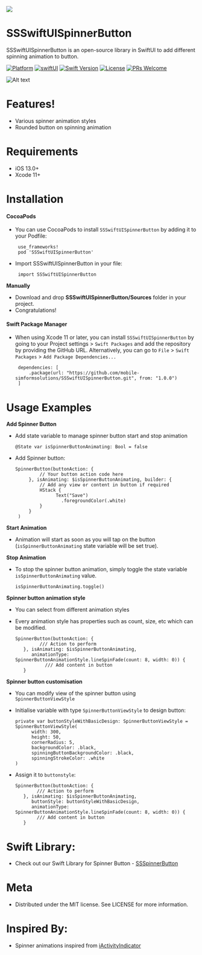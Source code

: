 <a href="https://www.simform.com/"><img src="https://github.com/mobile-simformsolutions/SSSwiftUISpinnerButton/blob/main/simformBanner.png"></a>

# SSSwiftUISpinnerButton


SSSwiftUISpinnerButton is an open-source library in SwiftUI to add different spinning animation to button.

[![Platform][platform-image]][platform-url]
[![swiftUI](https://img.shields.io/badge/-swiftUI-blue)](https://developer.apple.com/documentation/swiftui)
[![Swift Version][swift-image]][swift-url]
[![License][license-image]][license-url]
[![PRs Welcome][PR-image]][PR-url]

![Alt text](https://github.com/mobile-simformsolutions/SSSwiftUISpinnerButton/blob/main/SSSwiftUISpinnerButton.gif?raw=true)

# Features!
  - Various spinner animation styles
  - Rounded button on spinning animation

# Requirements
  - iOS 13.0+
  - Xcode 11+

# Installation
#### CocoaPods
 
- You can use CocoaPods to install `SSSwiftUISpinnerButton` by adding it to your Podfile:

       use_frameworks!
       pod 'SSSwiftUISpinnerButton'

- Import SSSwiftUISpinnerButton in your file:

       import SSSwiftUISpinnerButton

**Manually**
-   Download and drop **SSSwiftUISpinnerButton/Sources** folder in your project.
-   Congratulations!

#### Swift Package Manager
-   When using Xcode 11 or later, you can install `SSSwiftUISpinnerButton` by going to your Project settings > `Swift Packages` and add the repository by providing the GitHub URL. Alternatively, you can go to `File` > `Swift Packages` > `Add Package Dependencies...`

         dependencies: [
             .package(url: "https://github.com/mobile-simformsolutions/SSSwiftUISpinnerButton.git", from: "1.0.0")
         ]

# Usage Examples

   **Add Spinner Button**
    
 - Add state variable to manage spinner button start and stop animation

       @State var isSpinnerButtonAnimating: Bool = false

 - Add Spinner button:

       SpinnerButton(buttonAction: {
                // Your button action code here
            }, isAnimating: $isSpinnerButtonAnimating, builder: {
                // Add any view or content in button if required
                HStack {
                      Text("Save")
                        .foregroundColor(.white)
                }
            }
        )

**Start Animation**
- Animation will start as soon as you will tap on the button (`isSpinnerButtonAnimating` state variable will be set true).
   
**Stop Animation**
- To stop the spinner button animation, simply toggle the state variable `isSpinnerButtonAnimating` value.

      isSpinnerButtonAnimating.toggle()

**Spinner button animation style**
- You can select from different animation styles 
- Every animation style has properties such as count, size, etc which can be modified.

      SpinnerButton(buttonAction: {
               /// Action to perform
         }, isAnimating: $isSpinnerButtonAnimating, 
            animationType: SpinnerButtonAnimationStyle.lineSpinFade(count: 8, width: 0)) {
                 /// Add content in button
         }
**Spinner button customisation**
- You can modify view of the spinner button using `SpinnerButtonViewStyle` 
- Initialise variable with type `SpinnerButtonViewStyle` to design button:
 
      private var buttonStyleWithBasicDesign: SpinnerButtonViewStyle = SpinnerButtonViewStyle(
            width: 300, 
            height: 50, 
            cornerRadius: 5, 
            backgroundColor: .black, 
            spinningButtonBackgroundColor: .black, 
            spinningStrokeColor: .white
      )

- Assign it to `buttonstyle`:
 
      SpinnerButton(buttonAction: {
              /// Action to perform
         }, isAnimating: $isSpinnerButtonAnimating, 
            buttonStyle: buttonStyleWithBasicDesign,
            animationType: SpinnerButtonAnimationStyle.lineSpinFade(count: 8, width: 0)) {
              /// Add content in button
         }

# Swift Library:
-    Check out our Swift Library for Spinner Button - [SSSpinnerButton](https://github.com/SimformSolutionsPvtLtd/SSSpinnerButton)

#  Meta
-    Distributed under the MIT license. See LICENSE for more information.

# Inspired By: 
-   Spinner animations inspired from [iActivityIndicator](https://github.com/MojtabaHs/iActivityIndicator)

[swift-image]:https://img.shields.io/badge/swift-5.0-orange.svg
[swift-url]: https://swift.org/
[license-image]: https://img.shields.io/badge/License-MIT-blue.svg
[license-url]: LICENSE
[platform-image]:https://img.shields.io/cocoapods/p/LFAlertController.svg?style=flat
[platform-url]:https://github.com/mobile-simformsolutions/SSSwiftUISpinnerButton
[PR-image]:https://img.shields.io/badge/PRs-welcome-brightgreen.svg?style=flat-square
[PR-url]:http://makeapullrequest.com
